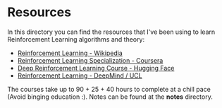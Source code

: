 # Resources 

In this directory you can find the resources that I've been using to learn Reinforcement Learning algorithms and theory:

- [Reinforcement Learning - Wikipedia](https://en.wikipedia.org/wiki/Reinforcement_learning)
- [Reinforcement Learning Specialization - Coursera](https://www.coursera.org/specializations/reinforcement-learning)
- [Deep Reinforcement Learning Course - Hugging Face](https://huggingface.co/learn/deep-rl-course/unit0/introduction)
- [Reinforcement Learning - DeepMind / UCL](https://www.davidsilver.uk/teaching/)

The courses take up to 90 + 25 + 40 hours to complete at a chill pace (Avoid binging education :). Notes can be found at the **notes** directory.